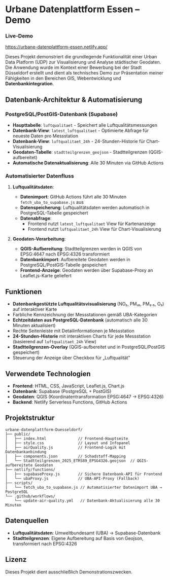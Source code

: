 # Urbane Datenplattform Essen – Demo

### Live-Demo
https://urbane-datenplattform-essen.netlify.app/

Dieses Projekt demonstriert die grundlegende Funktionalität einer Urban Data Platform (UDP) zur Visualisierung und Analyse städtischer Geodaten. Die Anwendung wurde im Kontext einer Bewerbung bei der Stadt Düsseldorf erstellt und dient als technisches Demo zur Präsentation meiner Fähigkeiten in den Bereichen GIS, Webentwicklung und **Datenbankintegration**.

## Datenbank-Architektur & Automatisierung

### PostgreSQL/PostGIS-Datenbank (Supabase)
- **Haupttabelle**: `luftqualitaet` - Speichert alle Luftqualitätsmessungen
- **Datenbank-View**: `latest_luftqualitaet` - Optimierte Abfrage für neueste Daten pro Messstation
- **Datenbank-View**: `luftqualitaet_24h` - 24-Stunden-Historie für Chart-Visualisierung
- **Geodaten-Tabelle**: `stadtteilgrenzen_geojson` - Stadtteilgrenzen (QGIS-aufbereitet)
- **Automatische Datenaktualisierung**: Alle 30 Minuten via GitHub Actions

### Automatisierter Datenfluss
1. **Luftqualitätsdaten**:
   - **Datenimport**: GitHub Actions führt alle 30 Minuten `fetch_uba_to_supabase.js` aus
   - **Datenspeicherung**: Luftqualitätsdaten werden automatisch in PostgreSQL-Tabelle gespeichert
   - **Datenabfrage**: 
     - Frontend nutzt `latest_luftqualitaet` View für Kartenanzeige
     - Frontend nutzt `luftqualitaet_24h` View für Chart-Visualisierung

2. **Geodaten-Verarbeitung**:
   - **QGIS-Aufbereitung**: Stadtteilgrenzen werden in QGIS von EPSG:4647 nach EPSG:4326 transformiert
   - **Datenbankimport**: Aufbereitete Geodaten werden in PostgreSQL/PostGIS-Tabelle gespeichert
   - **Frontend-Anzeige**: Geodaten werden über Supabase-Proxy an Leaflet.js-Karte geliefert


## Funktionen

- **Datenbankgestützte Luftqualitätsvisualisierung** (NO₂, PM₁₀, PM₂.₅, O₃) auf interaktiver Karte
- Farbliche Kennzeichnung der Messstationen gemäß UBA-Kategorien
- **Echtzeitdaten aus PostgreSQL-Datenbank** (automatisch alle 30 Minuten aktualisiert)
- Rechte Seitenleiste mit Detailinformationen je Messstation
- **24-Stunden-Historie** mit interaktiven Charts für jede Messstation (basierend auf `luftqualitaet_24h` View)
- **Stadtteilgrenzen-Overlay** (QGIS-aufbereitet und in PostgreSQL/PostGIS gespeichert)
- Steuerung der Anzeige über Checkbox für „Luftqualität"


## Verwendete Technologien
- **Frontend**: HTML, CSS, JavaScript, Leaflet.js, Chart.js
- **Datenbank**: Supabase (PostgreSQL + PostGIS)
- **Geodaten**: QGIS (Koordinatentransformation EPSG:4647 → EPSG:4326)
- **Backend**: Netlify Serverless Functions, GitHub Actions


## Projektstruktur

```
urbane-datenplattform-Duesseldorf/
├── public/
│   ├── index.html              // Frontend-Hauptseite
│   ├── style.css               // Layout und Infopanel
│   ├── airQuality.js           // Frontend-Logik mit Datenbankanbindung
│   ├── components.json         // Schadstoff-Mapping
│   └── Stadtteilgrenzen_2025_ETRS89_EPSG4326.geojson  // QGIS-aufbereitete Geodaten
├── netlify/functions/
│   ├── supabaseProxy.js        // Sichere Datenbank-API für Frontend
│   └── ubaProxy.js             // UBA-API-Proxy (Fallback)
├── scripts/
│   └── fetch_uba_to_supabase.js // Automatisierter Datenimport UBA → PostgreSQL
└── .github/workflows/
    └── update-air-quality.yml   // Datenbank-Aktualisierung alle 30 Minuten
```
## Datenquellen

- **Luftqualitätsdaten**: Umweltbundesamt (UBA) → Supabase-Datenbank
- **Stadtteilgrenzen**: Eigene Aufbereitung auf Basis von Geojson, transformiert nach EPSG:4326
  
## Lizenz

Dieses Projekt dient ausschließlich Demonstrationszwecken.
